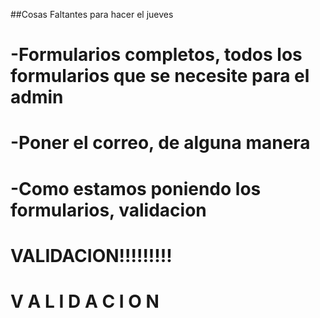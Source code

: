 ##Cosas Faltantes para hacer el jueves
#     -Formularios completos, todos los formularios que se necesite para el admin
#     -Poner el correo, de alguna manera
#     -Como estamos poniendo los formularios, validacion
#   VALIDACION!!!!!!!!!
# V A L I D A C I O N
